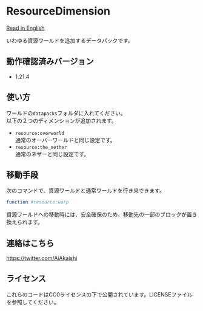 # ResourceDimension

[Read in English](README.md)

いわゆる資源ワールドを追加するデータパックです。

## 動作確認済みバージョン

- 1.21.4

## 使い方

ワールドの`datapacks`フォルダに入れてください。  
以下の２つのディメンションが追加されます。  

- `resource:overworld`  
  通常のオーバーワールドと同じ設定です。
- `resource:the_nether`  
  通常のネザーと同じ設定です。

## 移動手段

次のコマンドで、資源ワールドと通常ワールドを行き来できます。

```nim
function #resource:warp
```

資源ワールドへの移動時には、安全確保のため、移動先の一部のブロックが置き換えられます。

## 連絡はこちら

<https://twitter.com/AiAkaishi>

## ライセンス

これらのコードはCC0ライセンスの下で公開されています。LICENSEファイルを参照してください。
